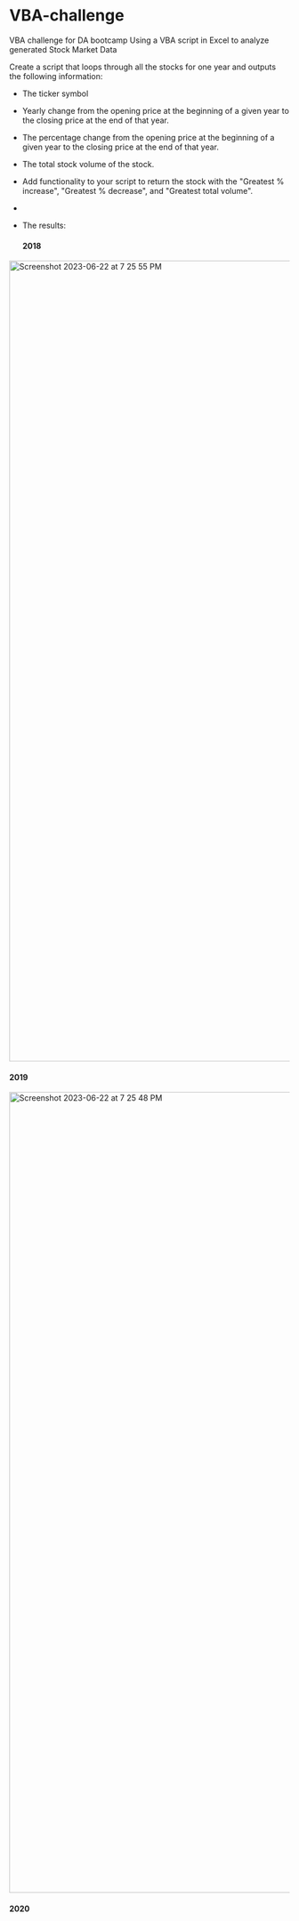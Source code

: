 # VBA-challenge
VBA challenge for DA bootcamp
Using a VBA script in Excel to analyze generated Stock Market Data

Create a script that loops through all the stocks for one year and outputs the following information:

- The ticker symbol
- Yearly change from the opening price at the beginning of a given year to the closing
  price at the end of that year.
- The percentage change from the opening price at the beginning of a given year to the
  closing price at the end of that year.
- The total stock volume of the stock.
- Add functionality to your script to return the stock with the "Greatest % increase",
   "Greatest % decrease", and "Greatest total volume".
-
- The results:

  #### 2018 
<img width="1440" alt="Screenshot 2023-06-22 at 7 25 55 PM" src="https://github.com/CJunger/VBA-challenge/assets/131617662/0b4fe03a-581a-4aec-ac74-b793a7bc7d43">
  
  #### 2019
  
<img width="1440" alt="Screenshot 2023-06-22 at 7 25 48 PM" src="https://github.com/CJunger/VBA-challenge/assets/131617662/618ea176-e1b6-4591-aef4-ab28442fb13d">

  #### 2020

